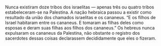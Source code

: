 ﻿Nunca existiram doze tribos dos israelitas — apenas três ou quatro tribos estabeleceram-se na Palestina. A nação hebraica passou a existir como resultado da união dos chamados israelitas e os cananeus. “E os filhos de Israel habitaram entre os cananeus. E tomaram as filhas deles como esposas e deram suas filhas aos filhos dos cananeus.” Os hebreus nunca expulsaram os cananeus da Palestina, não obstante o registro dos sacerdotes dessas coisas declarassem decididamente que eles o fizeram.